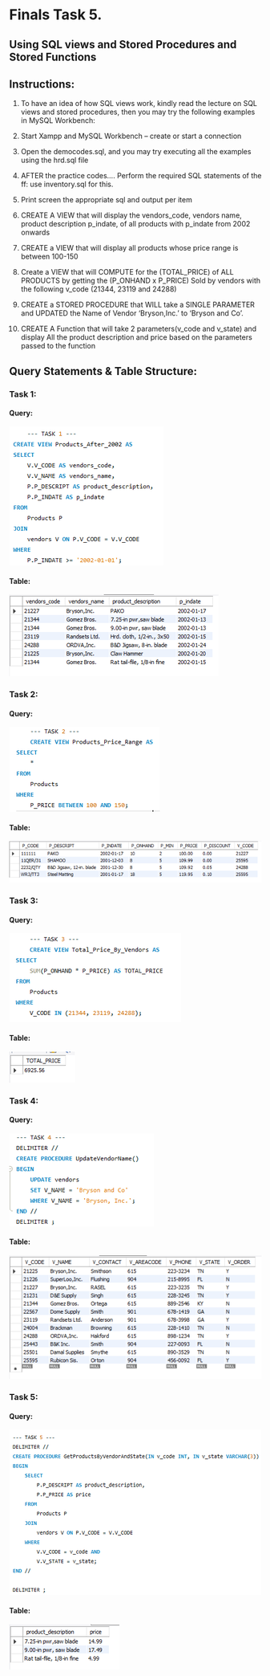  # Finals Task 5.
## Using SQL views and Stored Procedures and Stored Functions
## Instructions: 

1. To have an idea of how SQL views work, kindly read the lecture on SQL views and stored procedures, then you may try the following examples in MySQL Workbench: 

2. Start Xampp and MySQL Workbench – create or start a connection 

4. Open the democodes.sql, and you may try executing all the examples using the hrd.sql file

5. AFTER the practice codes…. Perform the required SQL statements of the ff: use inventory.sql for this.

6. Print screen the appropriate sql and output per item

1.	CREATE A VIEW that will display the vendors_code, vendors name, product description p_indate, of all products with p_indate from 2002 onwards


2.	CREATE a VIEW that will display all products whose price range is between 100-150


3.	Create a VIEW that will COMPUTE for the (TOTAL_PRICE) of ALL PRODUCTS by getting the (P_ONHAND x P_PRICE) Sold by vendors with the following v_code (21344, 23119 and 24288)



4.	CREATE a STORED PROCEDURE that WILL take a SINGLE PARAMETER and UPDATED the Name of Vendor ‘Bryson,Inc.’ to ‘Bryson and Co’.



5.	CREATE A Function that will take 2 parameters(v_code and v_state) and display All the product description and price based on the parameters passed to the function

## Query Statements & Table Structure:
### Task 1:
#### Query:
![screenshot](Images/TASK1.PNG)
#### Table:
![screenshot](Images/TASK1TABLE.PNG)
### Task 2:
#### Query:
![screenshot](Images/TASK2.PNG)
#### Table:
![screenshot](Images/TASK2TABLE.PNG)
### Task 3:
#### Query:
![screenshot](Images/TASK3.PNG)
#### Table:
![screenshot](Images/TASK3TABLE.PNG)
### Task 4:
#### Query:
![screenshot](Images/TASK4.PNG)
#### Table:
![screenshot](Images/TASK4TABLE.PNG)
### Task 5:
#### Query:
![screenshot](Images/TASK5.PNG)
#### Table:
![screenshot](Images/TASK5TABLE.PNG)

